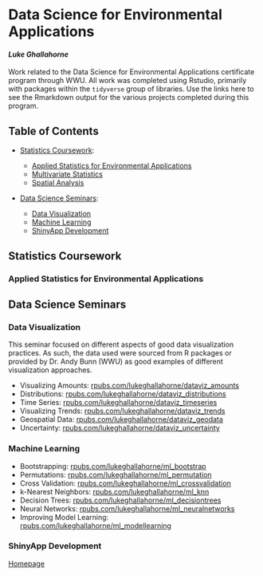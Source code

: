 # Data Science for Environmental Applications
#### *Luke Ghallahorne*

Work related to the Data Science for Environmental Applications certificate program through WWU. All work was completed using Rstudio, primarily with packages within the `tidyverse` group of libraries. Use the links here to see the Rmarkdown output for the various projects completed during this program.

## Table of Contents
* [Statistics Coursework](#statistics-coursework):
  * [Applied Statistics for Environmental Applications](#applied-statistics)
  * [Multivariate Statistics](#multivariate-statistics)
  * [Spatial Analysis](#spatial-analysis)

* [Data Science Seminars](#data-science-seminars):
  * [Data Visualization](#data-visualization)
  * [Machine Learning](#machine-learning)
  * [ShinyApp Development](#shinyapp-development)

## Statistics Coursework
### Applied Statistics for Environmental Applications

## Data Science Seminars
### Data Visualization
This seminar focused on different aspects of good data visualization practices. As such, the data used were sourced from R packages or provided by Dr. Andy Bunn (WWU) as good examples of different visualization approaches.

* Visualizing Amounts: [rpubs.com/lukeghallahorne/dataviz_amounts](https://rpubs.com/lukeghallahorne/dataviz_amounts)
* Distributions: [rpubs.com/lukeghallahorne/dataviz_distributions](https://rpubs.com/lukeghallahorne/dataviz_distributions)
* Time Series: [rpubs.com/lukeghallahorne/dataviz_timeseries](https://rpubs.com/lukeghallahorne/dataviz_timeseries)
* Visualizing Trends: [rpubs.com/lukeghallahorne/dataviz_trends](https://rpubs.com/lukeghallahorne/dataviz_trends)
* Geospatial Data: [rpubs.com/lukeghallahorne/dataviz_geodata](https://rpubs.com/lukeghallahorne/dataviz_geodata)
* Uncertainty: [rpubs.com/lukeghallahorne/dataviz_uncertainty](https://rpubs.com/lukeghallahorne/dataviz_uncertainty)

### Machine Learning

* Bootstrapping: [rpubs.com/lukeghallahorne/ml_bootstrap](https://rpubs.com/lukeghallahorne/ml_bootstrap)
* Permutations: [rpubs.com/lukeghallahorne/ml_permutation](https://rpubs.com/lukeghallahorne/ml_permutation)
* Cross Validation: [rpubs.com/lukeghallahorne/ml_crossvalidation](https://rpubs.com/lukeghallahorne/ml_crossvalidation)
* k-Nearest Neighbors: [rpubs.com/lukeghallahorne/ml_knn](https://rpubs.com/lukeghallahorne/ml_knn)
* Decision Trees: [rpubs.com/lukeghallahorne/ml_decisiontrees](https://rpubs.com/lukeghallahorne/ml_decisiontrees)
* Neural Networks: [rpubs.com/lukeghallahorne/ml_neuralnetworks](https://rpubs.com/lukeghallahorne/ml_neuralnetworks)
* Improving Model Learning: [rpubs.com/lukeghallahorne/ml_modellearning](https://rpubs.com/lukeghallahorne/ml_modellearning)

### ShinyApp Development



[Homepage](https://lukeghallahorne.github.io/)
